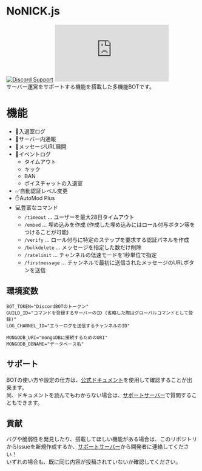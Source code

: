# NoNICK.js
[![Discord Support](https://img.shields.io/discord/949877204601405482?label=discord&logo=discord&logoColor=white)](https://discord.gg/fVcjCNn733)
[![GitHub License](https://img.shields.io/github/license/nonick-mc/DiscordBot-NoNick.js)](LICENSE)  
サーバー運営をサポートする機能を搭載した多機能BOTです。

# 機能
* 🚪入退室ログ
* 📢サーバー内通報
* 🔗メッセージURL展開
* 📝イベントログ
  * タイムアウト
  * キック
  * BAN
  * ボイスチャットの入退室
* ✅自動認証レベル変更
* ✋AutoMod Plus
* 💻豊富なコマンド
  * `/timeout` ... ユーザーを最大28日タイムアウト
  * `/embed` ... 埋め込みを作成 (作成した埋め込みにはロール付与ボタン等をつけることが可能)
  * `/verify` ... ロール付与に特定のステップを要求する認証パネルを作成
  * `/bulkdelete` ... メッセージを指定した数だけ削除
  * `/ratelimit` ... チャンネルの低速モードを1秒単位で指定
  * `/firstmessage` ... チャンネルで最初に送信されたメッセージのURLボタンを送信

## 環境変数
```env
BOT_TOKEN="DiscordBOTのトークン"
GUILD_ID="コマンドを登録するサーバーのID (省略した際はグローバルコマンドとして登録)"
LOG_CHANNEL_ID="エラーログを送信するチャンネルのID"

MONGODB_URI="mongoDBに接続するためのURI"
MONGODB_DBNAME="データベース名"
```

## サポート
BOTの使い方や設定の仕方は、[公式ドキュメント](https://docs.nonick-js.com)を使用して確認することが出来ます。  
尚、ドキュメントを読んでもわからない場合は、[サポートサーバー](https://discord.gg/fVcjCNn733)で質問することもできます。

## 貢献
バグや脆弱性を発見したり、搭載してほしい機能がある場合は、このリポジトリからIssueを新規作成するか、[サポートサーバー](https://discord.gg/fVcjCNn733)から開発者に連絡してください！  
いずれの場合も、既に同じ内容が投稿されていないか確認してください。